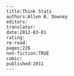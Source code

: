 
    ---
    title:Think Stats
    authors:Allen B. Downey
    editors:
    translator:
    date:2012-03-01
    rating:
    re-read:
    pages:226
    non-fiction:TRUE
    comic:
    published:2011
    ---

    